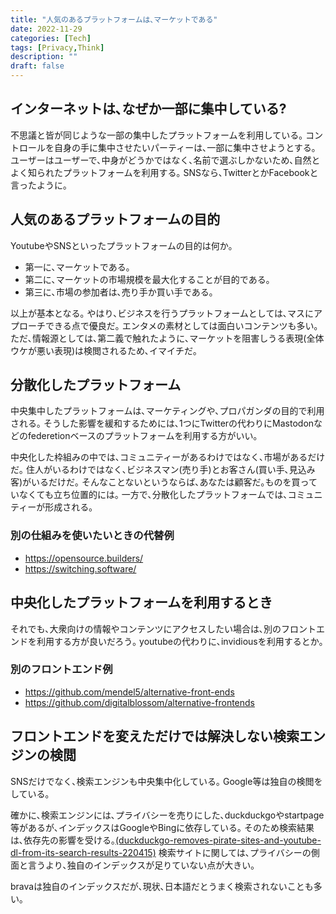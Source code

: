 ```yaml
---
title: "人気のあるプラットフォームは､マーケットである"
date: 2022-11-29
categories: [Tech]
tags: [Privacy,Think]
description: ""
draft: false
---
```


## インターネットは､なぜか一部に集中している?
不思議と皆が同じような一部の集中したプラットフォームを利用している｡
コントロールを自身の手に集中させたいパーティーは､一部に集中させようとする｡
ユーザーはユーザーで､中身がどうかではなく､名前で選ぶしかないため､自然とよく知られたプラットフォームを利用する｡
SNSなら､TwitterとかFacebookと言ったように｡


## 人気のあるプラットフォームの目的
YoutubeやSNSといったプラットフォームの目的は何か｡

- 第一に､マーケットである｡
- 第二に､マーケットの市場規模を最大化することが目的である｡
- 第三に､市場の参加者は､売り手か買い手である｡

以上が基本となる｡
やはり､ビジネスを行うプラットフォームとしては､マスにアプローチできる点で優良だ｡
エンタメの素材としては面白いコンテンツも多い｡
ただ､情報源としては､第二義で触れたように､マーケットを阻害しうる表現(全体ウケが悪い表現)は検閲されるため､イマイチだ｡


## 分散化したプラットフォーム
中央集中したプラットフォームは､マーケティングや､プロパガンダの目的で利用される｡
そうした影響を緩和するためには､1つにTwitterの代わりにMastodonなどのfederetionベースのプラットフォームを利用する方がいい｡

中央化した枠組みの中では､コミュニティーがあるわけではなく､市場があるだけだ｡
住人がいるわけではなく､ビジネスマン(売り手)とお客さん(買い手､見込み客)がいるだけだ｡
そんなことないというならば､あなたは顧客だ｡ものを買っていなくても立ち位置的には｡
一方で､分散化したプラットフォームでは､コミュニティーが形成される｡

### 別の仕組みを使いたいときの代替例

- https://opensource.builders/
- https://switching.software/


## 中央化したプラットフォームを利用するとき
それでも､大衆向けの情報やコンテンツにアクセスしたい場合は､別のフロントエンドを利用する方が良いだろう｡
youtubeの代わりに､invidiousを利用するとか｡

### 別のフロントエンド例
- https://github.com/mendel5/alternative-front-ends
- https://github.com/digitalblossom/alternative-frontends


## フロントエンドを変えただけでは解決しない検索エンジンの検閲
SNSだけでなく､検索エンジンも中央集中化している｡
Google等は独自の検閲をしている｡

確かに､検索エンジンには､プライバシーを売りにした､duckduckgoやstartpage等があるが､インデックスはGoogleやBingに依存している｡
そのため検索結果は､依存先の影響を受ける｡[(duckduckgo-removes-pirate-sites-and-youtube-dl-from-its-search-results-220415)](https://torrentfreak.com/duckduckgo-removes-pirate-sites-and-youtube-dl-from-its-search-results-220415/)
検索サイトに関しては､プライバシーの側面と言うより､独自のインデックスが足りていない点が大きい｡

bravaは独自のインデックスだが､現状､日本語だとうまく検索されないことも多い｡
